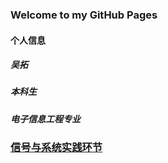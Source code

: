 ### Welcome to my GitHub Pages

#### 个人信息
##### 吴拓
##### 本科生
##### 电子信息工程专业

### [信号与系统实践环节](https://github.com/Lsovo/my-code)
